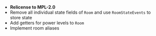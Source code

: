 - **Relicense to MPL-2.0**
- Remove all individual state fields of `Room` and use
  `RoomStateEvents` to store state
- Add getters for power levels to `Room`
- Implement room aliases
